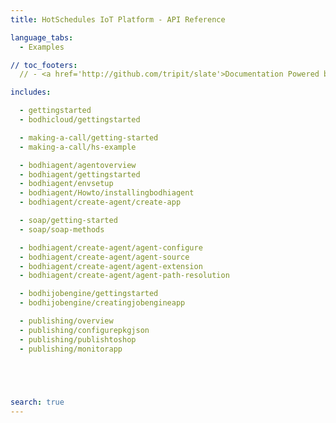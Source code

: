 ```yaml
---
title: HotSchedules IoT Platform - API Reference

language_tabs:
  - Examples

// toc_footers:
  // - <a href='http://github.com/tripit/slate'>Documentation Powered by Slate</a>

includes:

  - gettingstarted
  - bodhicloud/gettingstarted

  - making-a-call/getting-started
  - making-a-call/hs-example

  - bodhiagent/agentoverview
  - bodhiagent/gettingstarted
  - bodhiagent/envsetup
  - bodhiagent/Howto/installingbodhiagent
  - bodhiagent/create-agent/create-app

  - soap/getting-started
  - soap/soap-methods

  - bodhiagent/create-agent/agent-configure
  - bodhiagent/create-agent/agent-source
  - bodhiagent/create-agent/agent-extension
  - bodhiagent/create-agent/agent-path-resolution

  - bodhijobengine/gettingstarted
  - bodhijobengine/creatingjobengineapp

  - publishing/overview
  - publishing/configurepkgjson
  - publishing/publishtoshop
  - publishing/monitorapp
  




search: true
---
```

